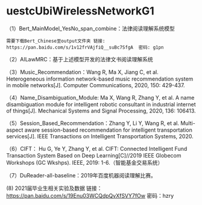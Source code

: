# uestcUbiWirelessNetworkG1
（1）Bert_MainModel_YesNo_span_combine：法律阅读理解系统模型

    需要下载Bert_Chinese至output文件夹 链接: https://pan.baidu.com/s/1v12frVAjfiQ__suBc7SfgA  密码: g1pn

（2）AILawMRC：基于上述模型开发的法律文书阅读理解系统

（3）Music_Recommendation：Wang R, Ma X, Jiang C, et al. Heterogeneous information network-based music recommendation system in mobile networks[J]. Computer Communications, 2020, 150: 429-437.

（4）Name_Disambiguation_Module:  Ma X, Wang R, Zhang Y, et al. A name disambiguation module for intelligent robotic consultant in industrial internet of things[J]. Mechanical Systems and Signal Processing, 2020, 136: 106413.

（5）Session_Based_Recommendation：Zhang Y, Li Y, Wang R, et al. Multi-aspect aware session-based recommendation for intelligent transportation services[J]. IEEE Transactions on Intelligent Transportation Systems, 2020.

（6）CIFT： Hu G, Ye Y, Zhang Y, et al. CIFT: Connected Intelligent Fund Transaction System Based on Deep Learning[C]//2019 IEEE Globecom Workshops (GC Wkshps). IEEE, 2019: 1-6.（智能基金交易系统）

（7）DuReader-all-baseline：2019年百度机器阅读理解比赛。

(8) 2021届毕业生相关实验及数据
    链接：https://pan.baidu.com/s/19Enu03WCQdpQvXfSVY7fOw    密码：hzry
